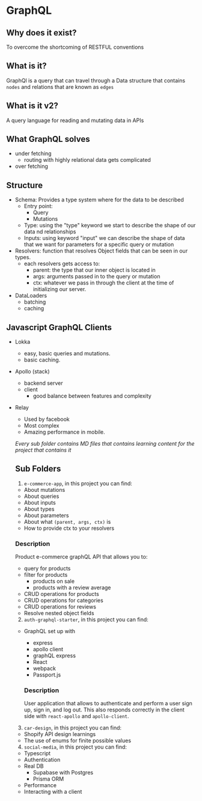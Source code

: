 # GraphQL

## Why does it exist?

To overcome the shortcoming of RESTFUL conventions

## What is it?

GraphQl is a query that can travel through a Data structure that contains `nodes` and relations that are known as `edges`

## What is it v2?

A query language for reading and mutating data in APIs

## What GraphQL solves

- under fetching
  - routing with highly relational data gets complicated
- over fetching

## Structure

- Schema: Provides a type system where for the data to be described
  - Entry point:
    - Query
    - Mutations
  - Type: using the "type" keyword we start to describe the shape of our data nd relationships
  - Inputs: using keyword "input" we can describe the shape of data that we want for parameters for a specific query or mutation
- Resolvers: function that resolves Object fields that can be seen in our types.
  - each resolvers gets access to:
    - parent: the type that our inner object is located in
    - args: arguments passed in to the query or mutation
    - ctx: whatever we pass in through the client at the time of initializing our server.
- DataLoaders
  - batching
  - caching

## Javascript GraphQL Clients

- Lokka
  - easy, basic queries and mutations.
  - basic caching.
- Apollo (stack)
  - backend server
  - client
    - good balance between features and complexity
- Relay

  - Used by facebook
  - Most complex
  - Amazing performance in mobile.

  _Every sub folder contains MD files that contains learning content for the project that contains it_

  ## Sub Folders

  1. `e-commerce-app`, in this project you can find:

  - About mutations
  - About queries
  - About inputs
  - About types
  - About parameters
  - About what `(parent, args, ctx)` is
  - How to provide ctx to your resolvers

  ### Description

  Product e-commerce graphQL API that allows you to:

  - query for products
  - filter for products
    - products on sale
    - products with a review average
  - CRUD operations for products
  - CRUD operations for categories
  - CRUD operations for reviews
  - Resolve nested object fields

  2. `auth-graphql-starter`, in this project you can find:

  - GraphQL set up with

    - express
    - apollo client
    - graphQL express
    - React
    - webpack
    - Passport.js

    ### Description

    User application that allows to authenticate and perform a user sign up, sign in, and log out. This also responds correctly in the client side with `react-apollo` and `apollo-client`.

  3. `car-design`, in this project you can find:

  - Shopify API design learnings
  - The use of enums for finite possible values

  4. `social-media`, in this project you can find:

  - Typescript
  - Authentication
  - Real DB
    - Supabase with Postgres
    - Prisma ORM
  - Performance
  - Interacting with a client
